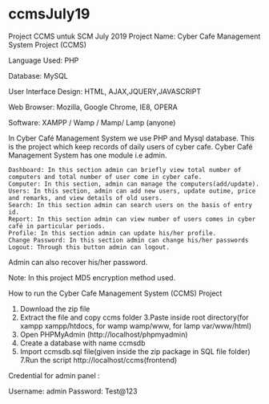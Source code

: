 # ccmsJuly19
Project CCMS untuk SCM July 2019
Project Name:  Cyber Cafe Management System  Project (CCMS)

Language Used:  PHP

Database:  MySQL

User Interface Design:  HTML, AJAX,JQUERY,JAVASCRIPT

Web Browser:  Mozilla, Google Chrome, IE8, OPERA

Software:  XAMPP / Wamp / Mamp/ Lamp (anyone)

In Cyber Café Management System we use PHP and Mysql database. This is the project which keep records of daily users of cyber cafe. Cyber Café Management System has one module i.e admin.

    Dashboard: In this section admin can briefly view total number of computers and total number of user come in cyber cafe.
    Computer: In this section, admin can manage the computers(add/update).
    Users: In this section, admin can add new users, update outime, price and remarks, and view details of old users.
    Search: In this section admin can search users on the basis of entry id.
    Report: In this section admin can view number of users comes in cyber café in particular periods.
    Profile: In this section admin can update his/her profile.
    Change Password: In this section admin can change his/her passwords
    Logout: Through this button admin can logout.

Admin can also recover his/her password.

Note:  In this project MD5 encryption method used.

How to run the Cyber Cafe Management System (CCMS) Project

1. Download the zip file
2. Extract the file and copy ccms folder
3.Paste inside root directory(for xampp xampp/htdocs, for wamp wamp/www, for lamp var/www/html)
4. Open PHPMyAdmin (http://localhost/phpmyadmin)
5. Create a database with name ccmsdb
6. Import ccmsdb.sql file(given inside the zip package in SQL file folder)
7.Run the script http://localhost/ccms(frontend)

Credential for admin panel :

Username: admin
Password: Test@123
